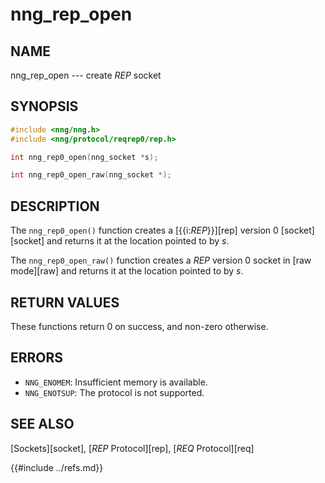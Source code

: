 # nng_rep_open

## NAME

nng_rep_open --- create _REP_ socket

## SYNOPSIS

```c
#include <nng/nng.h>
#include <nng/protocol/reqrep0/rep.h>

int nng_rep0_open(nng_socket *s);

int nng_rep0_open_raw(nng_socket *);
```

## DESCRIPTION

The `nng_rep0_open()` function creates a [{{i:*REP*}}][rep] version 0
[socket][socket] and returns it at the location pointed to by _s_.

The `nng_rep0_open_raw()` function creates a _REP_ version 0
socket in [raw mode][raw] and returns it at the location pointed to by _s_.

## RETURN VALUES

These functions return 0 on success, and non-zero otherwise.

## ERRORS

* `NNG_ENOMEM`: Insufficient memory is available.
* `NNG_ENOTSUP`: The protocol is not supported.

## SEE ALSO

[Sockets][socket],
[_REP_ Protocol][rep],
[_REQ_ Protocol][req]

{{#include ../refs.md}}
